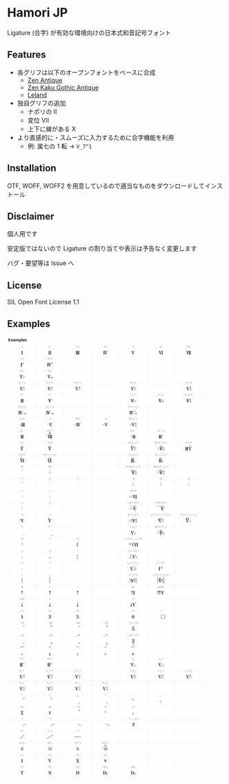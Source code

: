 # Hamori JP

Ligature (合字) が有効な環境向けの日本式和音記号フォント

## Features

- 各グリフは以下のオープンフォントをベースに合成
  - [Zen Antique](https://github.com/googlefonts/zen-antique)
  - [Zen Kaku Gothic Antique](https://github.com/googlefonts/zen-kakugothic)
  - [Leland](https://github.com/MuseScoreFonts/Leland)
- 独自グリフの追加
  - ナポリの II
  - 変位 VII
  - 上下に線がある X
- より直感的に・スムーズに入力するために合字機能を利用
  - 例: 属七の 1 転 → `V_7^1`

## Installation

OTF, WOFF, WOFF2 を用意しているので適当なものをダウンロードしてインストール

## Disclaimer

個人用です

安定版ではないので Ligature の割り当てや表示は予告なく変更します

バグ・要望等は Issue へ

## License

SIL Open Font License 1.1

## Examples

![examples](./examples.jpeg)
